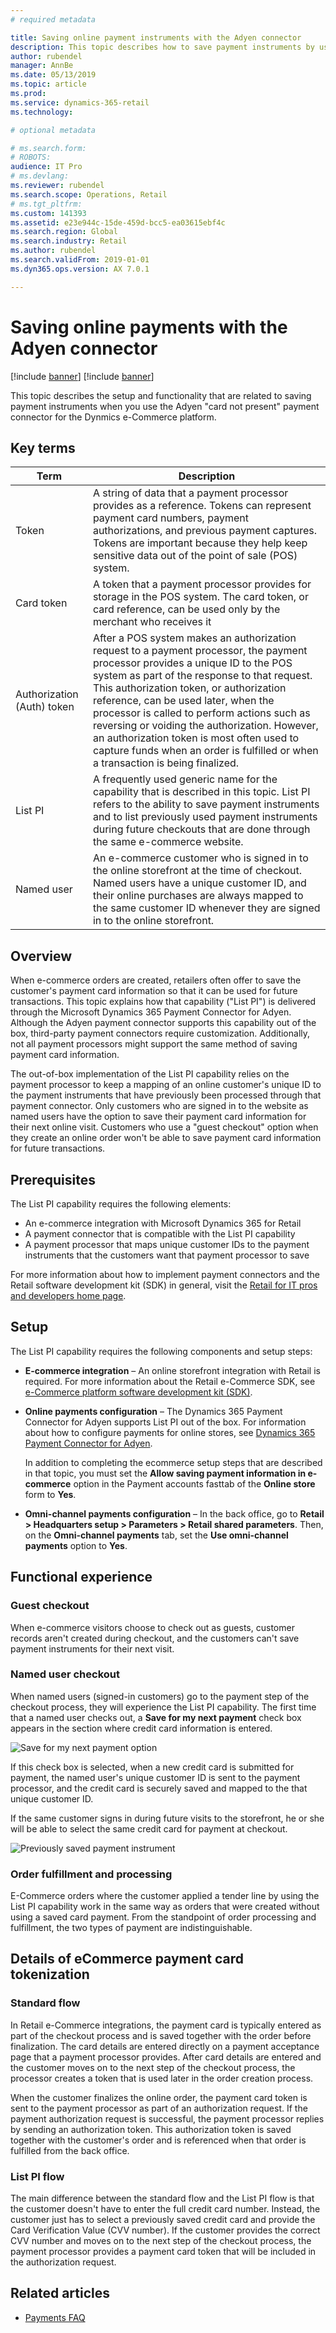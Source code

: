 ```yaml
---
# required metadata

title: Saving online payment instruments with the Adyen connector
description: This topic describes how to save payment instruments by using the Adyen connector for e-commerce.
author: rubendel
manager: AnnBe
ms.date: 05/13/2019
ms.topic: article
ms.prod: 
ms.service: dynamics-365-retail
ms.technology: 

# optional metadata

# ms.search.form: 
# ROBOTS: 
audience: IT Pro
# ms.devlang: 
ms.reviewer: rubendel
ms.search.scope: Operations, Retail
# ms.tgt_pltfrm: 
ms.custom: 141393
ms.assetid: e23e944c-15de-459d-bcc5-ea03615ebf4c
ms.search.region: Global
ms.search.industry: Retail
ms.author: rubendel
ms.search.validFrom: 2019-01-01
ms.dyn365.ops.version: AX 7.0.1

---
```


# Saving online payments with the Adyen connector

[!include [banner](../includes/preview-banner.md)]
[!include [banner](../includes/banner.md)]

This topic describes the setup and functionality that are related to saving payment instruments when you use the Adyen "card not present" payment connector for the Dynmics e-Commerce platform. 

## Key terms

| Term | Description |
|---|---|
| Token | A string of data that a payment processor provides as a reference. Tokens can represent payment card numbers, payment authorizations, and previous payment captures. Tokens are important because they help keep sensitive data out of the point of sale (POS) system. |
| Card token | A token that a payment processor provides for storage in the POS system. The card token, or card reference, can be used only by the merchant who receives it |
| Authorization (Auth) token | After a POS system makes an authorization request to a payment processor, the payment processor provides a unique ID to the POS system as part of the response to that request. This authorization token, or authorization reference, can be used later, when the processor is called to perform actions such as reversing or voiding the authorization. However, an authorization token is most often used to capture funds when an order is fulfilled or when a transaction is being finalized. |
| List PI | A frequently used generic name for the capability that is described in this topic. List PI refers to the ability to save payment instruments and to list previously used payment instruments during future checkouts that are done through the same e-commerce website. |
| Named user | An e-commerce customer who is signed in to the online storefront at the time of checkout. Named users have a unique customer ID, and their online purchases are always mapped to the same customer ID whenever they are signed in to the online storefront. |

## Overview

When e-commerce orders are created, retailers often offer to save the customer's payment card information so that it can be used for future transactions. This topic explains how that capability ("List PI") is delivered through the Microsoft Dynamics 365 Payment Connector for Adyen. Although the Adyen payment connector supports this capability out of the box, third-party payment connectors require customization. Additionally, not all payment processors might support the same method of saving payment card information. 

The out-of-box implementation of the List PI capability relies on the payment processor to keep a mapping of an online customer's unique ID to the payment instruments that have previously been processed through that payment connector. Only customers who are signed in to the website as named users have the option to save their payment card information for their next online visit. Customers who use a "guest checkout" option when they create an online order won't be able to save payment card information for future transactions. 

## Prerequisites

The List PI capability requires the following elements:

- An e-commerce integration with Microsoft Dynamics 365 for Retail
- A payment connector that is compatible with the List PI capability
- A payment processor that maps unique customer IDs to the payment instruments that the customers want that payment processor to save

For more information about how to implement payment connectors and the Retail software development kit (SDK) in general, visit the [Retail for IT pros and developers home page](https://docs.microsoft.com/dynamics365/unified-operations/retail/dev-itpro/dev-retail-home-page#payment-connectors).

## Setup

The List PI capability requires the following components and setup steps:

- **E-commerce integration** – An online storefront integration with Retail is required. For more information about the Retail e-Commerce SDK, see [e-Commerce platform software development kit (SDK)](https://docs.microsoft.com/dynamics365/unified-operations/retail/dev-itpro/ecommerce-platform-sdk).
- **Online payments configuration** – The Dynamics 365 Payment Connector for Adyen supports List PI out of the box. For information about how to configure payments for online stores, see [Dynamics 365 Payment Connector for Adyen](https://docs.microsoft.com/dynamics365/unified-operations/retail/dev-itpro/adyen-connector?tabs=8-1-3#e-commerce). 

    In addition to completing the ecommerce setup steps that are described in that topic, you must set the **Allow saving payment information in e-commerce** option in the Payment accounts fasttab of the **Online store** form to **Yes**. 

- **Omni-channel payments configuration** – In the back office, go to **Retail \> Headquarters setup \> Parameters \> Retail shared parameters**. Then, on the **Omni-channel payments** tab, set the **Use omni-channel payments** option to **Yes**. 

## Functional experience

### Guest checkout

When e-commerce visitors choose to check out as guests, customer records aren't created during checkout, and the customers can't save payment instruments for their next visit. 

### Named user checkout

When named users (signed-in customers) go to the payment step of the checkout process, they will experience the List PI capability. The first time that a named user checks out, a **Save for my next payment** check box appears in the section where credit card information is entered. 

![Save for my next payment option](../media/Payments/Save_PI.png)

If this check box is selected, when a new credit card is submitted for payment, the named user's unique customer ID is sent to the payment processor, and the credit card is securely saved and mapped to the that unique customer ID. 

If the same customer signs in during future visits to the storefront, he or she will be able to select the same credit card for payment at checkout. 

![Previously saved payment instrument](../media/Payments/Saved_PI.jpg)

### Order fulfillment and processing

E-Commerce orders where the customer applied a tender line by using the List PI capability work in the same way as orders that were created without using a saved card payment. From the standpoint of order processing and fulfillment, the two types of payment are indistinguishable. 

## Details of eCommerce payment card tokenization

### Standard flow

In Retail e-Commerce integrations, the payment card is typically entered as part of the checkout process and is saved together with the order before finalization. The card details are entered directly on a payment acceptance page that a payment processor provides. After card details are entered and the customer moves on to the next step of the checkout process, the processor creates a token that is used later in the order creation process. 

When the customer finalizes the online order, the payment card token is sent to the payment processor as part of an authorization request. If the payment authorization request is successful, the payment processor replies by sending an authorization token. This authorization token is saved together with the customer's order and is referenced when that order is fulfilled from the back office. 

### List PI flow

The main difference between the standard flow and the List PI flow is that the customer doesn't have to enter the full credit card number. Instead, the customer just has to select a previously saved credit card and provide the Card Verification Value (CVV number). If the customer provides the correct CVV number and moves on to the next step of the checkout process, the payment processor provides a payment card token that will be included in the authorization request. 

## Related articles

- [Payments FAQ](https://docs.microsoft.com/dynamics365/unified-operations/retail/dev-itpro/payments-retail)
